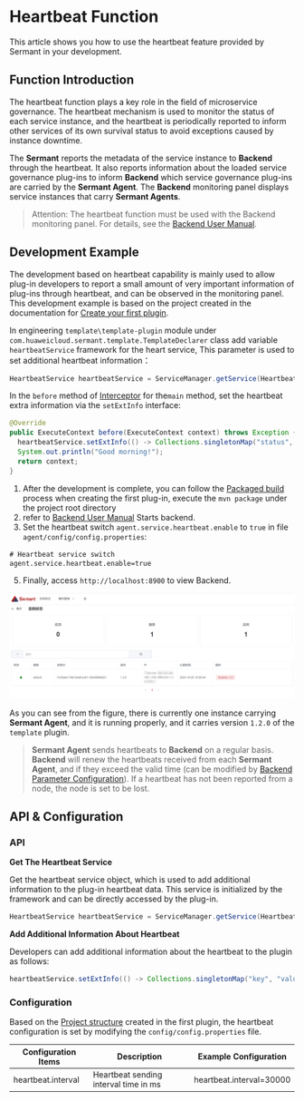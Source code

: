 # Heartbeat Function

This article shows you how to use the heartbeat feature provided by Sermant in your development.

## Function Introduction

The heartbeat function plays a key role in the field of microservice governance. The heartbeat mechanism is used to monitor the status of each service instance, and the heartbeat is periodically reported to inform other services of its own survival status to avoid exceptions caused by instance downtime.

The **Sermant** reports the metadata of the service instance to **Backend** through the heartbeat. It also reports information about the loaded service governance plug-ins to inform **Backend** which service governance plug-ins are carried by the **Sermant Agent**. The **Backend** monitoring panel displays service instances that carry **Sermant Agents**.

> Attention: The heartbeat function must be used with the Backend monitoring panel. For details, see the [Backend User Manual](../user-guide/backend.md).

## Development Example

The development based on heartbeat capability is mainly used to allow plug-in developers to report a small amount of very important information of plug-ins through heartbeat, and can be observed in the monitoring panel. This development example is based on the project created in the documentation for [Create your first plugin](README.md).

In engineering `template\template-plugin` module under `com.huaweicloud.sermant.template.TemplateDeclarer` class add variable `heartbeatService` framework for the heart service, This parameter is used to set additional heartbeat information：

```java
HeartbeatService heartbeatService = ServiceManager.getService(HeartbeatService.class);
```

In the `before` method of [Interceptor](bytecode-enhancement.md#Interceptor) for the`main` method, set the heartbeat extra information via the `setExtInfo` interface:

```java
@Override
public ExecuteContext before(ExecuteContext context) throws Exception {
  heartbeatService.setExtInfo(() -> Collections.singletonMap("status", "started"));
  System.out.println("Good morning!");
  return context;
}
```

1. After the development is complete, you can follow the [Packaged build](README.md#Packaged-build) process when 
creating the first plug-in, execute the `mvn package` under the project root directory
2. refer to [Backend User Manual](../user-guide/backend.md) Starts backend.
3. Set the heartbeat switch `agent.service.heartbeat.enable` to `true` in file `agent/config/config.properties`:
```properties
# Heartbeat service switch
agent.service.heartbeat.enable=true
```

5. Finally, access `http://localhost:8900` to view Backend.

![pic](../../../binary-doc/backend_sermant_info.png)

As you can see from the figure, there is currently one instance carrying **Sermant Agent**, and it is running 
properly, and it carries version `1.2.0` of the `template` plugin.

> **Sermant Agent** sends heartbeats to **Backend** on a regular basis. **Backend** will renew the heartbeats received from each **Sermant Agent**, and if they exceed the valid time (can be modified by [Backend Parameter Configuration](../user-guide/backend.md#Backend-Parameter-Configuration)). If a heartbeat has not been reported from a node, the node is set to be lost.

## API & Configuration

### API

**Get The Heartbeat Service**

Get the heartbeat service object, which is used to add additional information to the plug-in heartbeat data. This service is initialized by the framework and can be directly accessed by the plug-in.

```java
HeartbeatService heartbeatService = ServiceManager.getService(HeartbeatService.class);
```

**Add Additional Information About Heartbeat**

Developers can add additional information about the heartbeat to the plugin as follows:

```java
heartbeatService.setExtInfo(() -> Collections.singletonMap("key", "value"));
```

### Configuration

Based on the [Project structure](README.md#Project-structure) created in the first plugin, the heartbeat configuration is set by modifying the `config/config.properties` file.

|Configuration Items|Description|Example Configuration|
|---|---|---|
| heartbeat.interval | Heartbeat sending interval time in ms | heartbeat.interval=30000 |